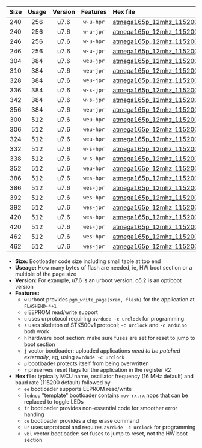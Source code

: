 |Size|Usage|Version|Features|Hex file|
|:-:|:-:|:-:|:-:|:--|
|240|256|u7.6|`w-u-hpr`|[atmega165p_12mhz_115200bps_ur.hex](https://raw.githubusercontent.com/stefanrueger/urboot/main/atmega165p_12mhz_115200bps_ur.hex)|
|240|256|u7.6|`w-u-jpr`|[atmega165p_12mhz_115200bps_ur_vbl.hex](https://raw.githubusercontent.com/stefanrueger/urboot/main/atmega165p_12mhz_115200bps_ur_vbl.hex)|
|246|256|u7.6|`w-u-hpr`|[atmega165p_12mhz_115200bps_lednop_ur.hex](https://raw.githubusercontent.com/stefanrueger/urboot/main/atmega165p_12mhz_115200bps_lednop_ur.hex)|
|246|256|u7.6|`w-u-jpr`|[atmega165p_12mhz_115200bps_lednop_ur_vbl.hex](https://raw.githubusercontent.com/stefanrueger/urboot/main/atmega165p_12mhz_115200bps_lednop_ur_vbl.hex)|
|304|384|u7.6|`weu-jpr`|[atmega165p_12mhz_115200bps_ee_ur_vbl.hex](https://raw.githubusercontent.com/stefanrueger/urboot/main/atmega165p_12mhz_115200bps_ee_ur_vbl.hex)|
|310|384|u7.6|`weu-jpr`|[atmega165p_12mhz_115200bps_ee_lednop_ur_vbl.hex](https://raw.githubusercontent.com/stefanrueger/urboot/main/atmega165p_12mhz_115200bps_ee_lednop_ur_vbl.hex)|
|328|384|u7.6|`weu-jpr`|[atmega165p_12mhz_115200bps_ee_lednop_fr_ur_vbl.hex](https://raw.githubusercontent.com/stefanrueger/urboot/main/atmega165p_12mhz_115200bps_ee_lednop_fr_ur_vbl.hex)|
|336|384|u7.6|`w-s-jpr`|[atmega165p_12mhz_115200bps_vbl.hex](https://raw.githubusercontent.com/stefanrueger/urboot/main/atmega165p_12mhz_115200bps_vbl.hex)|
|342|384|u7.6|`w-s-jpr`|[atmega165p_12mhz_115200bps_lednop_vbl.hex](https://raw.githubusercontent.com/stefanrueger/urboot/main/atmega165p_12mhz_115200bps_lednop_vbl.hex)|
|356|384|u7.6|`weu-jpr`|[atmega165p_12mhz_115200bps_ee_lednop_fr_ce_ur_vbl.hex](https://raw.githubusercontent.com/stefanrueger/urboot/main/atmega165p_12mhz_115200bps_ee_lednop_fr_ce_ur_vbl.hex)|
|300|512|u7.6|`weu-hpr`|[atmega165p_12mhz_115200bps_ee_ur.hex](https://raw.githubusercontent.com/stefanrueger/urboot/main/atmega165p_12mhz_115200bps_ee_ur.hex)|
|306|512|u7.6|`weu-hpr`|[atmega165p_12mhz_115200bps_ee_lednop_ur.hex](https://raw.githubusercontent.com/stefanrueger/urboot/main/atmega165p_12mhz_115200bps_ee_lednop_ur.hex)|
|324|512|u7.6|`weu-hpr`|[atmega165p_12mhz_115200bps_ee_lednop_fr_ur.hex](https://raw.githubusercontent.com/stefanrueger/urboot/main/atmega165p_12mhz_115200bps_ee_lednop_fr_ur.hex)|
|332|512|u7.6|`w-s-hpr`|[atmega165p_12mhz_115200bps.hex](https://raw.githubusercontent.com/stefanrueger/urboot/main/atmega165p_12mhz_115200bps.hex)|
|338|512|u7.6|`w-s-hpr`|[atmega165p_12mhz_115200bps_lednop.hex](https://raw.githubusercontent.com/stefanrueger/urboot/main/atmega165p_12mhz_115200bps_lednop.hex)|
|352|512|u7.6|`weu-hpr`|[atmega165p_12mhz_115200bps_ee_lednop_fr_ce_ur.hex](https://raw.githubusercontent.com/stefanrueger/urboot/main/atmega165p_12mhz_115200bps_ee_lednop_fr_ce_ur.hex)|
|386|512|u7.6|`wes-hpr`|[atmega165p_12mhz_115200bps_ee.hex](https://raw.githubusercontent.com/stefanrueger/urboot/main/atmega165p_12mhz_115200bps_ee.hex)|
|386|512|u7.6|`wes-jpr`|[atmega165p_12mhz_115200bps_ee_vbl.hex](https://raw.githubusercontent.com/stefanrueger/urboot/main/atmega165p_12mhz_115200bps_ee_vbl.hex)|
|392|512|u7.6|`wes-hpr`|[atmega165p_12mhz_115200bps_ee_lednop.hex](https://raw.githubusercontent.com/stefanrueger/urboot/main/atmega165p_12mhz_115200bps_ee_lednop.hex)|
|392|512|u7.6|`wes-jpr`|[atmega165p_12mhz_115200bps_ee_lednop_vbl.hex](https://raw.githubusercontent.com/stefanrueger/urboot/main/atmega165p_12mhz_115200bps_ee_lednop_vbl.hex)|
|420|512|u7.6|`wes-hpr`|[atmega165p_12mhz_115200bps_ee_lednop_fr.hex](https://raw.githubusercontent.com/stefanrueger/urboot/main/atmega165p_12mhz_115200bps_ee_lednop_fr.hex)|
|420|512|u7.6|`wes-jpr`|[atmega165p_12mhz_115200bps_ee_lednop_fr_vbl.hex](https://raw.githubusercontent.com/stefanrueger/urboot/main/atmega165p_12mhz_115200bps_ee_lednop_fr_vbl.hex)|
|462|512|u7.6|`wes-hpr`|[atmega165p_12mhz_115200bps_ee_lednop_fr_ce.hex](https://raw.githubusercontent.com/stefanrueger/urboot/main/atmega165p_12mhz_115200bps_ee_lednop_fr_ce.hex)|
|462|512|u7.6|`wes-jpr`|[atmega165p_12mhz_115200bps_ee_lednop_fr_ce_vbl.hex](https://raw.githubusercontent.com/stefanrueger/urboot/main/atmega165p_12mhz_115200bps_ee_lednop_fr_ce_vbl.hex)|

- **Size:** Bootloader code size including small table at top end
- **Useage:** How many bytes of flash are needed, ie, HW boot section or a multiple of the page size
- **Version:** For example, u7.6 is an urboot version, o5.2 is an optiboot version
- **Features:**
  + `w` urboot provides `pgm_write_page(sram, flash)` for the application at `FLASHEND-4+1`
  + `e` EEPROM read/write support
  + `u` uses urprotocol requiring `avrdude -c urclock` for programming
  + `s` uses skeleton of STK500v1 protocol; `-c urclock` and `-c arduino` both work
  + `h` hardware boot section: make sure fuses are set for reset to jump to boot section
  + `j` vector bootloader: uploaded applications *need to be patched externally*, eg, using `avrdude -c urclock`
  + `p` bootloader protects itself from being overwritten
  + `r` preserves reset flags for the application in the register R2
- **Hex file:** typically MCU name, oscillator frequency (16 MHz default) and baud rate (115200 default) followed by
  + `ee` bootloader supports EEPROM read/write
  + `lednop` "template" bootloader contains `mov rx,rx` nops that can be replaced to toggle LEDs
  + `fr` bootloader provides non-essential code for smoother error handing
  + `ce` bootloader provides a chip erase command
  + `ur` uses urprotocol and requires `avrdude -c urclock` for programming
  + `vbl` vector bootloader: set fuses to jump to reset, not the HW boot section
